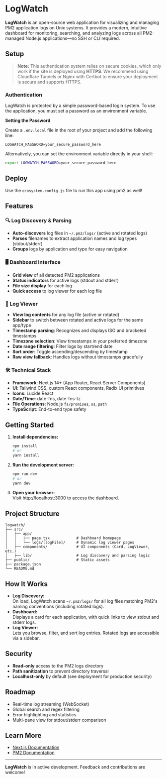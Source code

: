 # LogWatch

**LogWatch** is an open-source web application for visualizing and managing PM2 application logs on Unix systems. It provides a modern, intuitive dashboard for monitoring, searching, and analyzing logs across all PM2-managed Node.js applications—no SSH or CLI required.

## Setup 

> **Note:** This authentication system relies on secure cookies, which only work if the site is deployed using **HTTPS**. We recommend using Cloudflare Tunnels or Nginx with Certbot to ensure your deployment is secure and supports HTTPS.

### Authentication

LogWatch is protected by a simple password-based login system. To use the application, you must set a password as an environment variable.

**Setting the Password**

Create a `.env.local` file in the root of your project and add the following line:

```
LOGWATCH_PASSWORD=your_secure_password_here
```

Alternatively, you can set the environment variable directly in your shell:

```bash
export LOGWATCH_PASSWORD=your_secure_password_here
```

## Deploy

Use the `ecosystem.config.js` file to run this app using pm2 as well!

## Features

### 🔍 Log Discovery & Parsing
- **Auto-discovers** log files in `~/.pm2/logs/` (active and rotated logs)
- **Parses** filenames to extract application names and log types (stdout/stderr)
- **Groups** logs by application and type for easy navigation

### 🖥️ Dashboard Interface
- **Grid view** of all detected PM2 applications
- **Status indicators** for active logs (stdout and stderr)
- **File size display** for each log
- **Quick access** to log viewer for each log file

### 📖 Log Viewer
- **View log contents** for any log file (active or rotated)
- **Sidebar** to switch between rotated and active logs for the same app/type
- **Timestamp parsing**: Recognizes and displays ISO and bracketed timestamps
- **Timezone selection**: View timestamps in your preferred timezone
- **Date range filtering**: Filter logs by start/end date
- **Sort order**: Toggle ascending/descending by timestamp
- **Raw view fallback**: Handles logs without timestamps gracefully

### 🛠️ Technical Stack

- **Framework**: Next.js 14+ (App Router, React Server Components)
- **UI**: Tailwind CSS, custom React components, Radix UI primitives
- **Icons**: Lucide React
- **Date/Time**: date-fns, date-fns-tz
- **File Operations**: Node.js `fs/promises`, `os`, `path`
- **TypeScript**: End-to-end type safety

## Getting Started

1. **Install dependencies:**
   ```bash
   npm install
   # or
   yarn install
   ```

2. **Run the development server:**
   ```bash
   npm run dev
   # or
   yarn dev
   ```

3. **Open your browser:**  
   Visit [http://localhost:3000](http://localhost:3000) to access the dashboard.

## Project Structure

```
logwatch/
├── src/
│   ├── app/
│   │   ├── page.tsx            # Dashboard homepage
│   │   └── logs/[logFile]/     # Dynamic log viewer pages
│   ├── components/             # UI components (Card, LogViewer, etc.)
│   ├── lib/                    # Log discovery and parsing logic
├── public/                     # Static assets
├── package.json
└── README.md
```

## How It Works

- **Log Discovery:**  
  On load, LogWatch scans `~/.pm2/logs/` for all log files matching PM2's naming conventions (including rotated logs).
- **Dashboard:**  
  Displays a card for each application, with quick links to view stdout and stderr logs.
- **Log Viewer:**  
  Lets you browse, filter, and sort log entries. Rotated logs are accessible via a sidebar.

## Security

- **Read-only** access to the PM2 logs directory
- **Path sanitization** to prevent directory traversal
- **Localhost-only** by default (see deployment for production security)


## Roadmap

- Real-time log streaming (WebSocket)
- Global search and regex filtering
- Error highlighting and statistics
- Multi-pane view for stdout/stderr comparison

## Learn More

- [Next.js Documentation](https://nextjs.org/docs)
- [PM2 Documentation](https://pm2.keymetrics.io/docs/usage/log-management/)

---

**LogWatch** is in active development. Feedback and contributions are welcome!
